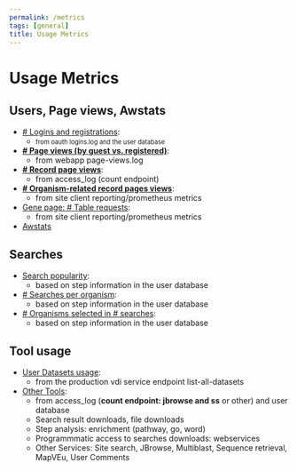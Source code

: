 ```yaml
---
permalink: /metrics
tags: [general]
title: Usage Metrics
---
```

<style>span.small { font-size: 80%; }</style>

<h1>Usage Metrics</h1>

<div class="static-content">

<h2>Users, Page views, Awstats</h2>
<ul>
  <li><a href="/a/app/search/metrics/LoginStats"># Logins and registrations</a>: 
    <ul><li><span class="small">from oauth logins.log and the user database</span></li></ul></li>
  <li><a href="/a/app/search/metrics/PageViewStats"><b># Page views (by guest vs. registered)</b></a>: 
    <ul><li>from webapp page-views.log</li></ul></li>
  <li><a href="/a/app/search/metrics/RecordPageViewStats"><b># Record page views</b></a>: 
    <ul><li>from access_log (count endpoint)</li></ul></li>
  <li><a href="/a/app/search/metrics/OrgPageViewMetrics"><b># Organism-related record pages views</b></a>: 
    <ul><li>from site client reporting/prometheus metrics</li></ul></li>
  <li><a href="/a/app/search/metrics/GenePageTableMetrics">Gene page: # Table requests</a>: 
    <ul><li>from site client reporting/prometheus metrics</li></ul></li>
  <li><a href="/a/app/search/metrics/Awstats">Awstats</a></li>
</ul>

<h2>Searches</h2>
<ul>
  <li><a href="/a/app/search/metrics/SearchMetrics">Search popularity</a>: 
    <ul><li>based on step information in the user database</li></ul></li>
  <li><a href="/a/app/search/metrics/OrgParamNameMetrics"># Searches per organism</a>: 
    <ul><li>based on step information in the user database</li></ul></li>
  <li><a href="/a/app/search/metrics/OrgParamCountMetrics"># Organisms selected in # searches</a>: 
    <ul><li>based on step information in the user database</li></ul></li>
</ul>

<h2>Tool usage</h2>
<ul>
  <li><a href="/a/app/search/metrics/UserDatasets">User Datasets usage</a>: 
    <ul><li>from the production vdi service endpoint list-all-datasets</li></ul></li>
  <li><a href="/a/app/search/metrics/ToolMetrics">Other Tools</a>:
    <ul><li>from access_log (<b>count endpoint: jbrowse and ss</b> or other) and user database</li>
    <li>Search result downloads, file downloads</li>
    <li>Step analysis: enrichment (pathway, go, word)</li>
    <li>Programmmatic access to searches downloads: webservices </li>
    <li>Other Services: Site search, JBrowse, Multiblast, Sequence retrieval, MapVEu, User Comments</li>
    </ul></li>  
</ul>

</div>
